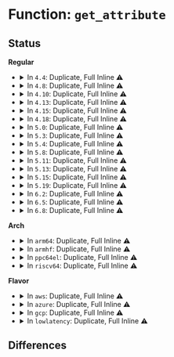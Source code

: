 # Function: <code>get_attribute</code>

## Status
<b>Regular</b>
<ul>
<li>
<details>
<summary>In <code>4.4</code>: Duplicate, Full Inline ⚠️</summary>

**Collision:** Static Duplication

**Inline:** Full

**Transformation:** False

**Instances:**

```
In drivers/video/console/bitblit.c (ffffffff814664c1)
Location: drivers/video/console/fbcon.h:236
Inline: True
Inline callers:
  - drivers/video/console/bitblit.c:bit_cursor
  - drivers/video/console/bitblit.c:bit_putcs
```
```
In drivers/video/console/fbcon_cw.c (ffffffff81468091)
Location: drivers/video/console/fbcon.h:236
Inline: True
Inline callers:
  - drivers/video/console/fbcon_cw.c:cw_cursor
  - drivers/video/console/fbcon_cw.c:cw_putcs
```
```
In drivers/video/console/fbcon_ud.c (ffffffff814691c2)
Location: drivers/video/console/fbcon.h:236
Inline: True
Inline callers:
  - drivers/video/console/fbcon_ud.c:ud_cursor
  - drivers/video/console/fbcon_ud.c:ud_putcs
```
```
In drivers/video/console/fbcon_ccw.c (ffffffff8146a3da)
Location: drivers/video/console/fbcon.h:236
Inline: True
Inline callers:
  - drivers/video/console/fbcon_ccw.c:ccw_cursor
  - drivers/video/console/fbcon_ccw.c:ccw_putcs
```
</details>
</li>
<li>
<details>
<summary>In <code>4.8</code>: Duplicate, Full Inline ⚠️</summary>

**Collision:** Static Duplication

**Inline:** Full

**Transformation:** False

**Instances:**

```
In drivers/video/console/bitblit.c (ffffffff814b47d0)
Location: drivers/video/console/fbcon.h:236
Inline: True
Inline callers:
  - drivers/video/console/bitblit.c:bit_cursor
  - drivers/video/console/bitblit.c:bit_putcs
```
```
In drivers/video/console/fbcon_cw.c (ffffffff814b6390)
Location: drivers/video/console/fbcon.h:236
Inline: True
Inline callers:
  - drivers/video/console/fbcon_cw.c:cw_cursor
  - drivers/video/console/fbcon_cw.c:cw_putcs
```
```
In drivers/video/console/fbcon_ud.c (ffffffff814b74f4)
Location: drivers/video/console/fbcon.h:236
Inline: True
Inline callers:
  - drivers/video/console/fbcon_ud.c:ud_cursor
  - drivers/video/console/fbcon_ud.c:ud_putcs
```
```
In drivers/video/console/fbcon_ccw.c (ffffffff814b8739)
Location: drivers/video/console/fbcon.h:236
Inline: True
Inline callers:
  - drivers/video/console/fbcon_ccw.c:ccw_cursor
  - drivers/video/console/fbcon_ccw.c:ccw_putcs
```
</details>
</li>
<li>
<details>
<summary>In <code>4.10</code>: Duplicate, Full Inline ⚠️</summary>

**Collision:** Static Duplication

**Inline:** Full

**Transformation:** False

**Instances:**

```
In drivers/video/console/bitblit.c (ffffffff814d6800)
Location: drivers/video/console/fbcon.h:236
Inline: True
Inline callers:
  - drivers/video/console/bitblit.c:bit_cursor
  - drivers/video/console/bitblit.c:bit_putcs
```
```
In drivers/video/console/fbcon_cw.c (ffffffff814d83c0)
Location: drivers/video/console/fbcon.h:236
Inline: True
Inline callers:
  - drivers/video/console/fbcon_cw.c:cw_cursor
  - drivers/video/console/fbcon_cw.c:cw_putcs
```
```
In drivers/video/console/fbcon_ud.c (ffffffff814d9514)
Location: drivers/video/console/fbcon.h:236
Inline: True
Inline callers:
  - drivers/video/console/fbcon_ud.c:ud_cursor
  - drivers/video/console/fbcon_ud.c:ud_putcs
```
```
In drivers/video/console/fbcon_ccw.c (ffffffff814da749)
Location: drivers/video/console/fbcon.h:236
Inline: True
Inline callers:
  - drivers/video/console/fbcon_ccw.c:ccw_cursor
  - drivers/video/console/fbcon_ccw.c:ccw_putcs
```
</details>
</li>
<li>
<details>
<summary>In <code>4.13</code>: Duplicate, Full Inline ⚠️</summary>

**Collision:** Static Duplication

**Inline:** Full

**Transformation:** False

**Instances:**

```
In drivers/video/console/bitblit.c (ffffffff814e24de)
Location: drivers/video/console/fbcon.h:236
Inline: True
Inline callers:
  - drivers/video/console/bitblit.c:bit_cursor
  - drivers/video/console/bitblit.c:bit_putcs
```
```
In drivers/video/console/fbcon_cw.c (ffffffff814e4059)
Location: drivers/video/console/fbcon.h:236
Inline: True
Inline callers:
  - drivers/video/console/fbcon_cw.c:cw_cursor
  - drivers/video/console/fbcon_cw.c:cw_putcs
```
```
In drivers/video/console/fbcon_ud.c (ffffffff814e5177)
Location: drivers/video/console/fbcon.h:236
Inline: True
Inline callers:
  - drivers/video/console/fbcon_ud.c:ud_cursor
  - drivers/video/console/fbcon_ud.c:ud_putcs
```
```
In drivers/video/console/fbcon_ccw.c (ffffffff814e638b)
Location: drivers/video/console/fbcon.h:236
Inline: True
Inline callers:
  - drivers/video/console/fbcon_ccw.c:ccw_cursor
  - drivers/video/console/fbcon_ccw.c:ccw_putcs
```
</details>
</li>
<li>
<details>
<summary>In <code>4.15</code>: Duplicate, Full Inline ⚠️</summary>

**Collision:** Static Duplication

**Inline:** Full

**Transformation:** False

**Instances:**

```
In drivers/video/fbdev/core/bitblit.c (ffffffff8152b5de)
Location: drivers/video/fbdev/core/fbcon.h:237
Inline: True
Inline callers:
  - drivers/video/fbdev/core/bitblit.c:bit_cursor
  - drivers/video/fbdev/core/bitblit.c:bit_putcs
```
```
In drivers/video/fbdev/core/fbcon_cw.c (ffffffff8152d1c9)
Location: drivers/video/fbdev/core/fbcon.h:237
Inline: True
Inline callers:
  - drivers/video/fbdev/core/fbcon_cw.c:cw_cursor
  - drivers/video/fbdev/core/fbcon_cw.c:cw_putcs
```
```
In drivers/video/fbdev/core/fbcon_ud.c (ffffffff8152e317)
Location: drivers/video/fbdev/core/fbcon.h:237
Inline: True
Inline callers:
  - drivers/video/fbdev/core/fbcon_ud.c:ud_cursor
  - drivers/video/fbdev/core/fbcon_ud.c:ud_putcs
```
```
In drivers/video/fbdev/core/fbcon_ccw.c (ffffffff8152f55b)
Location: drivers/video/fbdev/core/fbcon.h:237
Inline: True
Inline callers:
  - drivers/video/fbdev/core/fbcon_ccw.c:ccw_cursor
  - drivers/video/fbdev/core/fbcon_ccw.c:ccw_putcs
```
</details>
</li>
<li>
<details>
<summary>In <code>4.18</code>: Duplicate, Full Inline ⚠️</summary>

**Collision:** Static Duplication

**Inline:** Full

**Transformation:** False

**Instances:**

```
In drivers/video/fbdev/core/bitblit.c (ffffffff8156184c)
Location: drivers/video/fbdev/core/fbcon.h:237
Inline: True
Inline callers:
  - drivers/video/fbdev/core/bitblit.c:bit_cursor
  - drivers/video/fbdev/core/bitblit.c:bit_putcs
```
```
In drivers/video/fbdev/core/fbcon_cw.c (ffffffff815632f3)
Location: drivers/video/fbdev/core/fbcon.h:237
Inline: True
Inline callers:
  - drivers/video/fbdev/core/fbcon_cw.c:cw_cursor
  - drivers/video/fbdev/core/fbcon_cw.c:cw_putcs
```
```
In drivers/video/fbdev/core/fbcon_ud.c (ffffffff815645f2)
Location: drivers/video/fbdev/core/fbcon.h:237
Inline: True
Inline callers:
  - drivers/video/fbdev/core/fbcon_ud.c:ud_cursor
  - drivers/video/fbdev/core/fbcon_ud.c:ud_putcs
```
```
In drivers/video/fbdev/core/fbcon_ccw.c (ffffffff8156565c)
Location: drivers/video/fbdev/core/fbcon.h:237
Inline: True
Inline callers:
  - drivers/video/fbdev/core/fbcon_ccw.c:ccw_cursor
  - drivers/video/fbdev/core/fbcon_ccw.c:ccw_putcs
```
</details>
</li>
<li>
<details>
<summary>In <code>5.0</code>: Duplicate, Full Inline ⚠️</summary>

**Collision:** Static Duplication

**Inline:** Full

**Transformation:** False

**Instances:**

```
In drivers/video/fbdev/core/bitblit.c (ffffffff8157924c)
Location: drivers/video/fbdev/core/fbcon.h:237
Inline: True
Inline callers:
  - drivers/video/fbdev/core/bitblit.c:bit_cursor
  - drivers/video/fbdev/core/bitblit.c:bit_cursor
  - drivers/video/fbdev/core/bitblit.c:bit_putcs
  - drivers/video/fbdev/core/bitblit.c:bit_putcs
```
```
In drivers/video/fbdev/core/fbcon_cw.c (ffffffff8157ad22)
Location: drivers/video/fbdev/core/fbcon.h:237
Inline: True
Inline callers:
  - drivers/video/fbdev/core/fbcon_cw.c:cw_cursor
  - drivers/video/fbdev/core/fbcon_cw.c:cw_cursor
  - drivers/video/fbdev/core/fbcon_cw.c:cw_putcs
  - drivers/video/fbdev/core/fbcon_cw.c:cw_putcs
```
```
In drivers/video/fbdev/core/fbcon_ud.c (ffffffff8157c002)
Location: drivers/video/fbdev/core/fbcon.h:237
Inline: True
Inline callers:
  - drivers/video/fbdev/core/fbcon_ud.c:ud_cursor
  - drivers/video/fbdev/core/fbcon_ud.c:ud_cursor
  - drivers/video/fbdev/core/fbcon_ud.c:ud_putcs
  - drivers/video/fbdev/core/fbcon_ud.c:ud_putcs
```
```
In drivers/video/fbdev/core/fbcon_ccw.c (ffffffff8157d078)
Location: drivers/video/fbdev/core/fbcon.h:237
Inline: True
Inline callers:
  - drivers/video/fbdev/core/fbcon_ccw.c:ccw_cursor
  - drivers/video/fbdev/core/fbcon_ccw.c:ccw_cursor
  - drivers/video/fbdev/core/fbcon_ccw.c:ccw_putcs
  - drivers/video/fbdev/core/fbcon_ccw.c:ccw_putcs
```
</details>
</li>
<li>
<details>
<summary>In <code>5.3</code>: Duplicate, Full Inline ⚠️</summary>

**Collision:** Static Duplication

**Inline:** Full

**Transformation:** False

**Instances:**

```
In drivers/video/fbdev/core/bitblit.c (ffffffff815a979c)
Location: drivers/video/fbdev/core/fbcon.h:237
Inline: True
Inline callers:
  - drivers/video/fbdev/core/bitblit.c:bit_cursor
  - drivers/video/fbdev/core/bitblit.c:bit_cursor
  - drivers/video/fbdev/core/bitblit.c:bit_putcs
  - drivers/video/fbdev/core/bitblit.c:bit_putcs
```
```
In drivers/video/fbdev/core/fbcon_cw.c (ffffffff815ab2d2)
Location: drivers/video/fbdev/core/fbcon.h:237
Inline: True
Inline callers:
  - drivers/video/fbdev/core/fbcon_cw.c:cw_cursor
  - drivers/video/fbdev/core/fbcon_cw.c:cw_cursor
  - drivers/video/fbdev/core/fbcon_cw.c:cw_putcs
  - drivers/video/fbdev/core/fbcon_cw.c:cw_putcs
```
```
In drivers/video/fbdev/core/fbcon_ud.c (ffffffff815ac5c2)
Location: drivers/video/fbdev/core/fbcon.h:237
Inline: True
Inline callers:
  - drivers/video/fbdev/core/fbcon_ud.c:ud_cursor
  - drivers/video/fbdev/core/fbcon_ud.c:ud_cursor
  - drivers/video/fbdev/core/fbcon_ud.c:ud_putcs
  - drivers/video/fbdev/core/fbcon_ud.c:ud_putcs
```
```
In drivers/video/fbdev/core/fbcon_ccw.c (ffffffff815ad66b)
Location: drivers/video/fbdev/core/fbcon.h:237
Inline: True
Inline callers:
  - drivers/video/fbdev/core/fbcon_ccw.c:ccw_cursor
  - drivers/video/fbdev/core/fbcon_ccw.c:ccw_cursor
  - drivers/video/fbdev/core/fbcon_ccw.c:ccw_putcs
  - drivers/video/fbdev/core/fbcon_ccw.c:ccw_putcs
```
</details>
</li>
<li>
<details>
<summary>In <code>5.4</code>: Duplicate, Full Inline ⚠️</summary>

**Collision:** Static Duplication

**Inline:** Full

**Transformation:** False

**Instances:**

```
In drivers/video/fbdev/core/bitblit.c (ffffffff815ca71c)
Location: drivers/video/fbdev/core/fbcon.h:237
Inline: True
Inline callers:
  - drivers/video/fbdev/core/bitblit.c:bit_cursor
  - drivers/video/fbdev/core/bitblit.c:bit_cursor
  - drivers/video/fbdev/core/bitblit.c:bit_putcs
  - drivers/video/fbdev/core/bitblit.c:bit_putcs
```
```
In drivers/video/fbdev/core/fbcon_cw.c (ffffffff815cc252)
Location: drivers/video/fbdev/core/fbcon.h:237
Inline: True
Inline callers:
  - drivers/video/fbdev/core/fbcon_cw.c:cw_cursor
  - drivers/video/fbdev/core/fbcon_cw.c:cw_cursor
  - drivers/video/fbdev/core/fbcon_cw.c:cw_putcs
  - drivers/video/fbdev/core/fbcon_cw.c:cw_putcs
```
```
In drivers/video/fbdev/core/fbcon_ud.c (ffffffff815cd542)
Location: drivers/video/fbdev/core/fbcon.h:237
Inline: True
Inline callers:
  - drivers/video/fbdev/core/fbcon_ud.c:ud_cursor
  - drivers/video/fbdev/core/fbcon_ud.c:ud_cursor
  - drivers/video/fbdev/core/fbcon_ud.c:ud_putcs
  - drivers/video/fbdev/core/fbcon_ud.c:ud_putcs
```
```
In drivers/video/fbdev/core/fbcon_ccw.c (ffffffff815ce5eb)
Location: drivers/video/fbdev/core/fbcon.h:237
Inline: True
Inline callers:
  - drivers/video/fbdev/core/fbcon_ccw.c:ccw_cursor
  - drivers/video/fbdev/core/fbcon_ccw.c:ccw_cursor
  - drivers/video/fbdev/core/fbcon_ccw.c:ccw_putcs
  - drivers/video/fbdev/core/fbcon_ccw.c:ccw_putcs
```
</details>
</li>
<li>
<details>
<summary>In <code>5.8</code>: Duplicate, Full Inline ⚠️</summary>

**Collision:** Static Duplication

**Inline:** Full

**Transformation:** False

**Instances:**

```
In drivers/video/fbdev/core/bitblit.c (ffffffff8167401e)
Location: drivers/video/fbdev/core/fbcon.h:237
Inline: True
Inline callers:
  - drivers/video/fbdev/core/bitblit.c:bit_cursor
  - drivers/video/fbdev/core/bitblit.c:bit_cursor
  - drivers/video/fbdev/core/bitblit.c:bit_putcs
  - drivers/video/fbdev/core/bitblit.c:bit_putcs
```
```
In drivers/video/fbdev/core/fbcon_cw.c (ffffffff81675bd9)
Location: drivers/video/fbdev/core/fbcon.h:237
Inline: True
Inline callers:
  - drivers/video/fbdev/core/fbcon_cw.c:cw_cursor
  - drivers/video/fbdev/core/fbcon_cw.c:cw_cursor
  - drivers/video/fbdev/core/fbcon_cw.c:cw_putcs
  - drivers/video/fbdev/core/fbcon_cw.c:cw_putcs
```
```
In drivers/video/fbdev/core/fbcon_ud.c (ffffffff81676f19)
Location: drivers/video/fbdev/core/fbcon.h:237
Inline: True
Inline callers:
  - drivers/video/fbdev/core/fbcon_ud.c:ud_cursor
  - drivers/video/fbdev/core/fbcon_ud.c:ud_cursor
  - drivers/video/fbdev/core/fbcon_ud.c:ud_putcs
  - drivers/video/fbdev/core/fbcon_ud.c:ud_putcs
```
```
In drivers/video/fbdev/core/fbcon_ccw.c (ffffffff81677fcf)
Location: drivers/video/fbdev/core/fbcon.h:237
Inline: True
Inline callers:
  - drivers/video/fbdev/core/fbcon_ccw.c:ccw_cursor
  - drivers/video/fbdev/core/fbcon_ccw.c:ccw_cursor
  - drivers/video/fbdev/core/fbcon_ccw.c:ccw_putcs
  - drivers/video/fbdev/core/fbcon_ccw.c:ccw_putcs
```
</details>
</li>
<li>
<details>
<summary>In <code>5.11</code>: Duplicate, Full Inline ⚠️</summary>

**Collision:** Static Duplication

**Inline:** Full

**Transformation:** False

**Instances:**

```
In drivers/video/fbdev/core/bitblit.c (ffffffff8169413e)
Location: drivers/video/fbdev/core/fbcon.h:230
Inline: True
Inline callers:
  - drivers/video/fbdev/core/bitblit.c:bit_cursor
  - drivers/video/fbdev/core/bitblit.c:bit_cursor
  - drivers/video/fbdev/core/bitblit.c:bit_putcs
  - drivers/video/fbdev/core/bitblit.c:bit_putcs
```
```
In drivers/video/fbdev/core/fbcon_cw.c (ffffffff81695ca9)
Location: drivers/video/fbdev/core/fbcon.h:230
Inline: True
Inline callers:
  - drivers/video/fbdev/core/fbcon_cw.c:cw_cursor
  - drivers/video/fbdev/core/fbcon_cw.c:cw_cursor
  - drivers/video/fbdev/core/fbcon_cw.c:cw_putcs
  - drivers/video/fbdev/core/fbcon_cw.c:cw_putcs
```
```
In drivers/video/fbdev/core/fbcon_ud.c (ffffffff81696fc9)
Location: drivers/video/fbdev/core/fbcon.h:230
Inline: True
Inline callers:
  - drivers/video/fbdev/core/fbcon_ud.c:ud_cursor
  - drivers/video/fbdev/core/fbcon_ud.c:ud_cursor
  - drivers/video/fbdev/core/fbcon_ud.c:ud_putcs
  - drivers/video/fbdev/core/fbcon_ud.c:ud_putcs
```
```
In drivers/video/fbdev/core/fbcon_ccw.c (ffffffff8169805f)
Location: drivers/video/fbdev/core/fbcon.h:230
Inline: True
Inline callers:
  - drivers/video/fbdev/core/fbcon_ccw.c:ccw_cursor
  - drivers/video/fbdev/core/fbcon_ccw.c:ccw_cursor
  - drivers/video/fbdev/core/fbcon_ccw.c:ccw_putcs
  - drivers/video/fbdev/core/fbcon_ccw.c:ccw_putcs
```
</details>
</li>
<li>
<details>
<summary>In <code>5.13</code>: Duplicate, Full Inline ⚠️</summary>

**Collision:** Static Duplication

**Inline:** Full

**Transformation:** False

**Instances:**

```
In drivers/video/fbdev/core/bitblit.c (ffffffff81676f1e)
Location: drivers/video/fbdev/core/fbcon.h:230
Inline: True
Inline callers:
  - drivers/video/fbdev/core/bitblit.c:bit_cursor
  - drivers/video/fbdev/core/bitblit.c:bit_cursor
  - drivers/video/fbdev/core/bitblit.c:bit_putcs
  - drivers/video/fbdev/core/bitblit.c:bit_putcs
```
```
In drivers/video/fbdev/core/fbcon_cw.c (ffffffff81678a40)
Location: drivers/video/fbdev/core/fbcon.h:230
Inline: True
Inline callers:
  - drivers/video/fbdev/core/fbcon_cw.c:cw_cursor
  - drivers/video/fbdev/core/fbcon_cw.c:cw_cursor
  - drivers/video/fbdev/core/fbcon_cw.c:cw_putcs
  - drivers/video/fbdev/core/fbcon_cw.c:cw_putcs
```
```
In drivers/video/fbdev/core/fbcon_ud.c (ffffffff81679da8)
Location: drivers/video/fbdev/core/fbcon.h:230
Inline: True
Inline callers:
  - drivers/video/fbdev/core/fbcon_ud.c:ud_cursor
  - drivers/video/fbdev/core/fbcon_ud.c:ud_cursor
  - drivers/video/fbdev/core/fbcon_ud.c:ud_putcs
  - drivers/video/fbdev/core/fbcon_ud.c:ud_putcs
```
```
In drivers/video/fbdev/core/fbcon_ccw.c (ffffffff8167ae41)
Location: drivers/video/fbdev/core/fbcon.h:230
Inline: True
Inline callers:
  - drivers/video/fbdev/core/fbcon_ccw.c:ccw_cursor
  - drivers/video/fbdev/core/fbcon_ccw.c:ccw_cursor
  - drivers/video/fbdev/core/fbcon_ccw.c:ccw_putcs
  - drivers/video/fbdev/core/fbcon_ccw.c:ccw_putcs
```
</details>
</li>
<li>
<details>
<summary>In <code>5.15</code>: Duplicate, Full Inline ⚠️</summary>

**Collision:** Static Duplication

**Inline:** Full

**Transformation:** False

**Instances:**

```
In drivers/video/fbdev/core/bitblit.c (ffffffff816ebd9e)
Location: drivers/video/fbdev/core/fbcon.h:243
Inline: True
Inline callers:
  - drivers/video/fbdev/core/bitblit.c:bit_cursor
  - drivers/video/fbdev/core/bitblit.c:bit_cursor
  - drivers/video/fbdev/core/bitblit.c:bit_putcs
  - drivers/video/fbdev/core/bitblit.c:bit_putcs
```
```
In drivers/video/fbdev/core/fbcon_cw.c (ffffffff816ed85b)
Location: drivers/video/fbdev/core/fbcon.h:243
Inline: True
Inline callers:
  - drivers/video/fbdev/core/fbcon_cw.c:cw_cursor
  - drivers/video/fbdev/core/fbcon_cw.c:cw_cursor
  - drivers/video/fbdev/core/fbcon_cw.c:cw_putcs
  - drivers/video/fbdev/core/fbcon_cw.c:cw_putcs
```
```
In drivers/video/fbdev/core/fbcon_ud.c (ffffffff816eea75)
Location: drivers/video/fbdev/core/fbcon.h:243
Inline: True
Inline callers:
  - drivers/video/fbdev/core/fbcon_ud.c:ud_cursor
  - drivers/video/fbdev/core/fbcon_ud.c:ud_cursor
  - drivers/video/fbdev/core/fbcon_ud.c:ud_putcs
  - drivers/video/fbdev/core/fbcon_ud.c:ud_putcs
```
```
In drivers/video/fbdev/core/fbcon_ccw.c (ffffffff816efa2b)
Location: drivers/video/fbdev/core/fbcon.h:243
Inline: True
Inline callers:
  - drivers/video/fbdev/core/fbcon_ccw.c:ccw_cursor
  - drivers/video/fbdev/core/fbcon_ccw.c:ccw_cursor
  - drivers/video/fbdev/core/fbcon_ccw.c:ccw_putcs
  - drivers/video/fbdev/core/fbcon_ccw.c:ccw_putcs
```
</details>
</li>
<li>
<details>
<summary>In <code>5.19</code>: Duplicate, Full Inline ⚠️</summary>

**Collision:** Static Duplication

**Inline:** Full

**Transformation:** False

**Instances:**

```
In drivers/video/fbdev/core/bitblit.c (ffffffff8181728d)
Location: drivers/video/fbdev/core/fbcon.h:241
Inline: True
Inline callers:
  - drivers/video/fbdev/core/bitblit.c:bit_cursor
  - drivers/video/fbdev/core/bitblit.c:bit_cursor
  - drivers/video/fbdev/core/bitblit.c:bit_putcs
  - drivers/video/fbdev/core/bitblit.c:bit_putcs
```
```
In drivers/video/fbdev/core/fbcon_cw.c (ffffffff81818f31)
Location: drivers/video/fbdev/core/fbcon.h:241
Inline: True
Inline callers:
  - drivers/video/fbdev/core/fbcon_cw.c:cw_cursor
  - drivers/video/fbdev/core/fbcon_cw.c:cw_cursor
  - drivers/video/fbdev/core/fbcon_cw.c:cw_putcs
  - drivers/video/fbdev/core/fbcon_cw.c:cw_putcs
```
```
In drivers/video/fbdev/core/fbcon_ud.c (ffffffff8181a1f5)
Location: drivers/video/fbdev/core/fbcon.h:241
Inline: True
Inline callers:
  - drivers/video/fbdev/core/fbcon_ud.c:ud_cursor
  - drivers/video/fbdev/core/fbcon_ud.c:ud_cursor
  - drivers/video/fbdev/core/fbcon_ud.c:ud_putcs
  - drivers/video/fbdev/core/fbcon_ud.c:ud_putcs
```
```
In drivers/video/fbdev/core/fbcon_ccw.c (ffffffff8181b281)
Location: drivers/video/fbdev/core/fbcon.h:241
Inline: True
Inline callers:
  - drivers/video/fbdev/core/fbcon_ccw.c:ccw_cursor
  - drivers/video/fbdev/core/fbcon_ccw.c:ccw_cursor
  - drivers/video/fbdev/core/fbcon_ccw.c:ccw_putcs
  - drivers/video/fbdev/core/fbcon_ccw.c:ccw_putcs
```
</details>
</li>
<li>
<details>
<summary>In <code>6.2</code>: Duplicate, Full Inline ⚠️</summary>

**Collision:** Static Duplication

**Inline:** Full

**Transformation:** False

**Instances:**

```
In drivers/video/fbdev/core/bitblit.c (ffffffff819465ad)
Location: drivers/video/fbdev/core/fbcon.h:241
Inline: True
Inline callers:
  - drivers/video/fbdev/core/bitblit.c:bit_cursor
  - drivers/video/fbdev/core/bitblit.c:bit_cursor
  - drivers/video/fbdev/core/bitblit.c:bit_putcs
  - drivers/video/fbdev/core/bitblit.c:bit_putcs
```
```
In drivers/video/fbdev/core/fbcon_cw.c (ffffffff81948371)
Location: drivers/video/fbdev/core/fbcon.h:241
Inline: True
Inline callers:
  - drivers/video/fbdev/core/fbcon_cw.c:cw_cursor
  - drivers/video/fbdev/core/fbcon_cw.c:cw_cursor
  - drivers/video/fbdev/core/fbcon_cw.c:cw_putcs
  - drivers/video/fbdev/core/fbcon_cw.c:cw_putcs
```
```
In drivers/video/fbdev/core/fbcon_ud.c (ffffffff819496c5)
Location: drivers/video/fbdev/core/fbcon.h:241
Inline: True
Inline callers:
  - drivers/video/fbdev/core/fbcon_ud.c:ud_cursor
  - drivers/video/fbdev/core/fbcon_ud.c:ud_cursor
  - drivers/video/fbdev/core/fbcon_ud.c:ud_putcs
  - drivers/video/fbdev/core/fbcon_ud.c:ud_putcs
```
```
In drivers/video/fbdev/core/fbcon_ccw.c (ffffffff8194a7d1)
Location: drivers/video/fbdev/core/fbcon.h:241
Inline: True
Inline callers:
  - drivers/video/fbdev/core/fbcon_ccw.c:ccw_cursor
  - drivers/video/fbdev/core/fbcon_ccw.c:ccw_cursor
  - drivers/video/fbdev/core/fbcon_ccw.c:ccw_putcs
  - drivers/video/fbdev/core/fbcon_ccw.c:ccw_putcs
```
</details>
</li>
<li>
<details>
<summary>In <code>6.5</code>: Duplicate, Full Inline ⚠️</summary>

**Collision:** Static Duplication

**Inline:** Full

**Transformation:** False

**Instances:**

```
In drivers/video/fbdev/core/bitblit.c (ffffffff8198abef)
Location: drivers/video/fbdev/core/fbcon.h:241
Inline: True
Inline callers:
  - drivers/video/fbdev/core/bitblit.c:bit_cursor
  - drivers/video/fbdev/core/bitblit.c:bit_cursor
  - drivers/video/fbdev/core/bitblit.c:bit_putcs
  - drivers/video/fbdev/core/bitblit.c:bit_putcs
```
```
In drivers/video/fbdev/core/fbcon_cw.c (ffffffff8198c9d1)
Location: drivers/video/fbdev/core/fbcon.h:241
Inline: True
Inline callers:
  - drivers/video/fbdev/core/fbcon_cw.c:cw_cursor
  - drivers/video/fbdev/core/fbcon_cw.c:cw_cursor
  - drivers/video/fbdev/core/fbcon_cw.c:cw_putcs
  - drivers/video/fbdev/core/fbcon_cw.c:cw_putcs
```
```
In drivers/video/fbdev/core/fbcon_ud.c (ffffffff8198dd15)
Location: drivers/video/fbdev/core/fbcon.h:241
Inline: True
Inline callers:
  - drivers/video/fbdev/core/fbcon_ud.c:ud_cursor
  - drivers/video/fbdev/core/fbcon_ud.c:ud_cursor
  - drivers/video/fbdev/core/fbcon_ud.c:ud_putcs
  - drivers/video/fbdev/core/fbcon_ud.c:ud_putcs
```
```
In drivers/video/fbdev/core/fbcon_ccw.c (ffffffff8198edd1)
Location: drivers/video/fbdev/core/fbcon.h:241
Inline: True
Inline callers:
  - drivers/video/fbdev/core/fbcon_ccw.c:ccw_cursor
  - drivers/video/fbdev/core/fbcon_ccw.c:ccw_cursor
  - drivers/video/fbdev/core/fbcon_ccw.c:ccw_putcs
  - drivers/video/fbdev/core/fbcon_ccw.c:ccw_putcs
```
</details>
</li>
<li>
<details>
<summary>In <code>6.8</code>: Duplicate, Full Inline ⚠️</summary>

**Collision:** Static Duplication

**Inline:** Full

**Transformation:** False

**Instances:**

```
In drivers/video/fbdev/core/bitblit.c (ffffffff819d4b0f)
Location: drivers/video/fbdev/core/fbcon.h:241
Inline: True
Inline callers:
  - drivers/video/fbdev/core/bitblit.c:bit_cursor
  - drivers/video/fbdev/core/bitblit.c:bit_cursor
  - drivers/video/fbdev/core/bitblit.c:bit_putcs
  - drivers/video/fbdev/core/bitblit.c:bit_putcs
```
```
In drivers/video/fbdev/core/fbcon_cw.c (ffffffff819d68f1)
Location: drivers/video/fbdev/core/fbcon.h:241
Inline: True
Inline callers:
  - drivers/video/fbdev/core/fbcon_cw.c:cw_cursor
  - drivers/video/fbdev/core/fbcon_cw.c:cw_cursor
  - drivers/video/fbdev/core/fbcon_cw.c:cw_putcs
  - drivers/video/fbdev/core/fbcon_cw.c:cw_putcs
```
```
In drivers/video/fbdev/core/fbcon_ud.c (ffffffff819d7c35)
Location: drivers/video/fbdev/core/fbcon.h:241
Inline: True
Inline callers:
  - drivers/video/fbdev/core/fbcon_ud.c:ud_cursor
  - drivers/video/fbdev/core/fbcon_ud.c:ud_cursor
  - drivers/video/fbdev/core/fbcon_ud.c:ud_putcs
  - drivers/video/fbdev/core/fbcon_ud.c:ud_putcs
```
```
In drivers/video/fbdev/core/fbcon_ccw.c (ffffffff819d8cf1)
Location: drivers/video/fbdev/core/fbcon.h:241
Inline: True
Inline callers:
  - drivers/video/fbdev/core/fbcon_ccw.c:ccw_cursor
  - drivers/video/fbdev/core/fbcon_ccw.c:ccw_cursor
  - drivers/video/fbdev/core/fbcon_ccw.c:ccw_putcs
  - drivers/video/fbdev/core/fbcon_ccw.c:ccw_putcs
```
</details>
</li>
</ul>
<b>Arch</b>
<ul>
<li>
<details>
<summary>In <code>arm64</code>: Duplicate, Full Inline ⚠️</summary>

**Collision:** Static Duplication

**Inline:** Full

**Transformation:** False

**Instances:**

```
In drivers/video/fbdev/core/bitblit.c (ffff800010753c20)
Location: drivers/video/fbdev/core/fbcon.h:237
Inline: True
Inline callers:
  - drivers/video/fbdev/core/bitblit.c:bit_cursor
  - drivers/video/fbdev/core/bitblit.c:bit_cursor
  - drivers/video/fbdev/core/bitblit.c:bit_putcs
  - drivers/video/fbdev/core/bitblit.c:bit_putcs
```
```
In drivers/video/fbdev/core/fbcon_cw.c (ffff800010755670)
Location: drivers/video/fbdev/core/fbcon.h:237
Inline: True
Inline callers:
  - drivers/video/fbdev/core/fbcon_cw.c:cw_cursor
  - drivers/video/fbdev/core/fbcon_cw.c:cw_cursor
  - drivers/video/fbdev/core/fbcon_cw.c:cw_putcs
  - drivers/video/fbdev/core/fbcon_cw.c:cw_putcs
```
```
In drivers/video/fbdev/core/fbcon_ud.c (ffff8000107566d0)
Location: drivers/video/fbdev/core/fbcon.h:237
Inline: True
Inline callers:
  - drivers/video/fbdev/core/fbcon_ud.c:ud_cursor
  - drivers/video/fbdev/core/fbcon_ud.c:ud_cursor
  - drivers/video/fbdev/core/fbcon_ud.c:ud_putcs
  - drivers/video/fbdev/core/fbcon_ud.c:ud_putcs
```
```
In drivers/video/fbdev/core/fbcon_ccw.c (ffff800010757538)
Location: drivers/video/fbdev/core/fbcon.h:237
Inline: True
Inline callers:
  - drivers/video/fbdev/core/fbcon_ccw.c:ccw_cursor
  - drivers/video/fbdev/core/fbcon_ccw.c:ccw_cursor
  - drivers/video/fbdev/core/fbcon_ccw.c:ccw_putcs
  - drivers/video/fbdev/core/fbcon_ccw.c:ccw_putcs
```
</details>
</li>
<li>
<details>
<summary>In <code>armhf</code>: Duplicate, Full Inline ⚠️</summary>

**Collision:** Static Duplication

**Inline:** Full

**Transformation:** False

**Instances:**

```
In drivers/video/fbdev/core/bitblit.c (c08d6388)
Location: drivers/video/fbdev/core/fbcon.h:237
Inline: True
Inline callers:
  - drivers/video/fbdev/core/bitblit.c:bit_cursor
  - drivers/video/fbdev/core/bitblit.c:bit_cursor
  - drivers/video/fbdev/core/bitblit.c:bit_putcs
  - drivers/video/fbdev/core/bitblit.c:bit_putcs
```
```
In drivers/video/fbdev/core/fbcon_cw.c (c08d7ce8)
Location: drivers/video/fbdev/core/fbcon.h:237
Inline: True
Inline callers:
  - drivers/video/fbdev/core/fbcon_cw.c:cw_cursor
  - drivers/video/fbdev/core/fbcon_cw.c:cw_cursor
  - drivers/video/fbdev/core/fbcon_cw.c:cw_putcs
  - drivers/video/fbdev/core/fbcon_cw.c:cw_putcs
```
```
In drivers/video/fbdev/core/fbcon_ud.c (c08d8d68)
Location: drivers/video/fbdev/core/fbcon.h:237
Inline: True
Inline callers:
  - drivers/video/fbdev/core/fbcon_ud.c:ud_cursor
  - drivers/video/fbdev/core/fbcon_ud.c:ud_cursor
  - drivers/video/fbdev/core/fbcon_ud.c:ud_putcs
  - drivers/video/fbdev/core/fbcon_ud.c:ud_putcs
```
```
In drivers/video/fbdev/core/fbcon_ccw.c (c08d9bbc)
Location: drivers/video/fbdev/core/fbcon.h:237
Inline: True
Inline callers:
  - drivers/video/fbdev/core/fbcon_ccw.c:ccw_cursor
  - drivers/video/fbdev/core/fbcon_ccw.c:ccw_cursor
  - drivers/video/fbdev/core/fbcon_ccw.c:ccw_putcs
  - drivers/video/fbdev/core/fbcon_ccw.c:ccw_putcs
```
</details>
</li>
<li>
<details>
<summary>In <code>ppc64el</code>: Duplicate, Full Inline ⚠️</summary>

**Collision:** Static Duplication

**Inline:** Full

**Transformation:** False

**Instances:**

```
In drivers/video/fbdev/core/bitblit.c (c0000000008b7ef0)
Location: drivers/video/fbdev/core/fbcon.h:237
Inline: True
Inline callers:
  - drivers/video/fbdev/core/bitblit.c:bit_cursor
  - drivers/video/fbdev/core/bitblit.c:bit_cursor
  - drivers/video/fbdev/core/bitblit.c:bit_putcs
  - drivers/video/fbdev/core/bitblit.c:bit_putcs
```
```
In drivers/video/fbdev/core/fbcon_cw.c (c0000000008ba0c8)
Location: drivers/video/fbdev/core/fbcon.h:237
Inline: True
Inline callers:
  - drivers/video/fbdev/core/fbcon_cw.c:cw_cursor
  - drivers/video/fbdev/core/fbcon_cw.c:cw_cursor
  - drivers/video/fbdev/core/fbcon_cw.c:cw_putcs
  - drivers/video/fbdev/core/fbcon_cw.c:cw_putcs
```
```
In drivers/video/fbdev/core/fbcon_ud.c (c0000000008bb5cc)
Location: drivers/video/fbdev/core/fbcon.h:237
Inline: True
Inline callers:
  - drivers/video/fbdev/core/fbcon_ud.c:ud_cursor
  - drivers/video/fbdev/core/fbcon_ud.c:ud_cursor
  - drivers/video/fbdev/core/fbcon_ud.c:ud_putcs
  - drivers/video/fbdev/core/fbcon_ud.c:ud_putcs
```
```
In drivers/video/fbdev/core/fbcon_ccw.c (c0000000008bc838)
Location: drivers/video/fbdev/core/fbcon.h:237
Inline: True
Inline callers:
  - drivers/video/fbdev/core/fbcon_ccw.c:ccw_cursor
  - drivers/video/fbdev/core/fbcon_ccw.c:ccw_cursor
  - drivers/video/fbdev/core/fbcon_ccw.c:ccw_putcs
  - drivers/video/fbdev/core/fbcon_ccw.c:ccw_putcs
```
</details>
</li>
<li>
<details>
<summary>In <code>riscv64</code>: Duplicate, Full Inline ⚠️</summary>

**Collision:** Static Duplication

**Inline:** Full

**Transformation:** False

**Instances:**

```
In drivers/video/fbdev/core/bitblit.c (ffffffe0005008f4)
Location: drivers/video/fbdev/core/fbcon.h:237
Inline: True
Inline callers:
  - drivers/video/fbdev/core/bitblit.c:bit_cursor
  - drivers/video/fbdev/core/bitblit.c:bit_cursor
  - drivers/video/fbdev/core/bitblit.c:bit_putcs
  - drivers/video/fbdev/core/bitblit.c:bit_putcs
```
```
In drivers/video/fbdev/core/fbcon_cw.c (ffffffe000501fce)
Location: drivers/video/fbdev/core/fbcon.h:237
Inline: True
Inline callers:
  - drivers/video/fbdev/core/fbcon_cw.c:cw_cursor
  - drivers/video/fbdev/core/fbcon_cw.c:cw_cursor
  - drivers/video/fbdev/core/fbcon_cw.c:cw_putcs
  - drivers/video/fbdev/core/fbcon_cw.c:cw_putcs
```
```
In drivers/video/fbdev/core/fbcon_ud.c (ffffffe000502e94)
Location: drivers/video/fbdev/core/fbcon.h:237
Inline: True
Inline callers:
  - drivers/video/fbdev/core/fbcon_ud.c:ud_cursor
  - drivers/video/fbdev/core/fbcon_ud.c:ud_cursor
  - drivers/video/fbdev/core/fbcon_ud.c:ud_putcs
  - drivers/video/fbdev/core/fbcon_ud.c:ud_putcs
```
```
In drivers/video/fbdev/core/fbcon_ccw.c (ffffffe000503b62)
Location: drivers/video/fbdev/core/fbcon.h:237
Inline: True
Inline callers:
  - drivers/video/fbdev/core/fbcon_ccw.c:ccw_cursor
  - drivers/video/fbdev/core/fbcon_ccw.c:ccw_cursor
  - drivers/video/fbdev/core/fbcon_ccw.c:ccw_putcs
  - drivers/video/fbdev/core/fbcon_ccw.c:ccw_putcs
```
</details>
</li>
</ul>
<b>Flavor</b>
<ul>
<li>
<details>
<summary>In <code>aws</code>: Duplicate, Full Inline ⚠️</summary>

**Collision:** Static Duplication

**Inline:** Full

**Transformation:** False

**Instances:**

```
In drivers/video/fbdev/core/bitblit.c (ffffffff815be72c)
Location: drivers/video/fbdev/core/fbcon.h:237
Inline: True
Inline callers:
  - drivers/video/fbdev/core/bitblit.c:bit_cursor
  - drivers/video/fbdev/core/bitblit.c:bit_cursor
  - drivers/video/fbdev/core/bitblit.c:bit_putcs
  - drivers/video/fbdev/core/bitblit.c:bit_putcs
```
```
In drivers/video/fbdev/core/fbcon_cw.c (ffffffff815c0262)
Location: drivers/video/fbdev/core/fbcon.h:237
Inline: True
Inline callers:
  - drivers/video/fbdev/core/fbcon_cw.c:cw_cursor
  - drivers/video/fbdev/core/fbcon_cw.c:cw_cursor
  - drivers/video/fbdev/core/fbcon_cw.c:cw_putcs
  - drivers/video/fbdev/core/fbcon_cw.c:cw_putcs
```
```
In drivers/video/fbdev/core/fbcon_ud.c (ffffffff815c1552)
Location: drivers/video/fbdev/core/fbcon.h:237
Inline: True
Inline callers:
  - drivers/video/fbdev/core/fbcon_ud.c:ud_cursor
  - drivers/video/fbdev/core/fbcon_ud.c:ud_cursor
  - drivers/video/fbdev/core/fbcon_ud.c:ud_putcs
  - drivers/video/fbdev/core/fbcon_ud.c:ud_putcs
```
```
In drivers/video/fbdev/core/fbcon_ccw.c (ffffffff815c25fb)
Location: drivers/video/fbdev/core/fbcon.h:237
Inline: True
Inline callers:
  - drivers/video/fbdev/core/fbcon_ccw.c:ccw_cursor
  - drivers/video/fbdev/core/fbcon_ccw.c:ccw_cursor
  - drivers/video/fbdev/core/fbcon_ccw.c:ccw_putcs
  - drivers/video/fbdev/core/fbcon_ccw.c:ccw_putcs
```
</details>
</li>
<li>
<details>
<summary>In <code>azure</code>: Duplicate, Full Inline ⚠️</summary>

**Collision:** Static Duplication

**Inline:** Full

**Transformation:** False

**Instances:**

```
In drivers/video/fbdev/core/bitblit.c (ffffffff815ad50c)
Location: drivers/video/fbdev/core/fbcon.h:237
Inline: True
Inline callers:
  - drivers/video/fbdev/core/bitblit.c:bit_cursor
  - drivers/video/fbdev/core/bitblit.c:bit_cursor
  - drivers/video/fbdev/core/bitblit.c:bit_putcs
  - drivers/video/fbdev/core/bitblit.c:bit_putcs
```
```
In drivers/video/fbdev/core/fbcon_cw.c (ffffffff815af042)
Location: drivers/video/fbdev/core/fbcon.h:237
Inline: True
Inline callers:
  - drivers/video/fbdev/core/fbcon_cw.c:cw_cursor
  - drivers/video/fbdev/core/fbcon_cw.c:cw_cursor
  - drivers/video/fbdev/core/fbcon_cw.c:cw_putcs
  - drivers/video/fbdev/core/fbcon_cw.c:cw_putcs
```
```
In drivers/video/fbdev/core/fbcon_ud.c (ffffffff815b0332)
Location: drivers/video/fbdev/core/fbcon.h:237
Inline: True
Inline callers:
  - drivers/video/fbdev/core/fbcon_ud.c:ud_cursor
  - drivers/video/fbdev/core/fbcon_ud.c:ud_cursor
  - drivers/video/fbdev/core/fbcon_ud.c:ud_putcs
  - drivers/video/fbdev/core/fbcon_ud.c:ud_putcs
```
```
In drivers/video/fbdev/core/fbcon_ccw.c (ffffffff815b13db)
Location: drivers/video/fbdev/core/fbcon.h:237
Inline: True
Inline callers:
  - drivers/video/fbdev/core/fbcon_ccw.c:ccw_cursor
  - drivers/video/fbdev/core/fbcon_ccw.c:ccw_cursor
  - drivers/video/fbdev/core/fbcon_ccw.c:ccw_putcs
  - drivers/video/fbdev/core/fbcon_ccw.c:ccw_putcs
```
</details>
</li>
<li>
<details>
<summary>In <code>gcp</code>: Duplicate, Full Inline ⚠️</summary>

**Collision:** Static Duplication

**Inline:** Full

**Transformation:** False

**Instances:**

```
In drivers/video/fbdev/core/bitblit.c (ffffffff815becbc)
Location: drivers/video/fbdev/core/fbcon.h:237
Inline: True
Inline callers:
  - drivers/video/fbdev/core/bitblit.c:bit_cursor
  - drivers/video/fbdev/core/bitblit.c:bit_cursor
  - drivers/video/fbdev/core/bitblit.c:bit_putcs
  - drivers/video/fbdev/core/bitblit.c:bit_putcs
```
```
In drivers/video/fbdev/core/fbcon_cw.c (ffffffff815c07f2)
Location: drivers/video/fbdev/core/fbcon.h:237
Inline: True
Inline callers:
  - drivers/video/fbdev/core/fbcon_cw.c:cw_cursor
  - drivers/video/fbdev/core/fbcon_cw.c:cw_cursor
  - drivers/video/fbdev/core/fbcon_cw.c:cw_putcs
  - drivers/video/fbdev/core/fbcon_cw.c:cw_putcs
```
```
In drivers/video/fbdev/core/fbcon_ud.c (ffffffff815c1ae2)
Location: drivers/video/fbdev/core/fbcon.h:237
Inline: True
Inline callers:
  - drivers/video/fbdev/core/fbcon_ud.c:ud_cursor
  - drivers/video/fbdev/core/fbcon_ud.c:ud_cursor
  - drivers/video/fbdev/core/fbcon_ud.c:ud_putcs
  - drivers/video/fbdev/core/fbcon_ud.c:ud_putcs
```
```
In drivers/video/fbdev/core/fbcon_ccw.c (ffffffff815c2b8b)
Location: drivers/video/fbdev/core/fbcon.h:237
Inline: True
Inline callers:
  - drivers/video/fbdev/core/fbcon_ccw.c:ccw_cursor
  - drivers/video/fbdev/core/fbcon_ccw.c:ccw_cursor
  - drivers/video/fbdev/core/fbcon_ccw.c:ccw_putcs
  - drivers/video/fbdev/core/fbcon_ccw.c:ccw_putcs
```
</details>
</li>
<li>
<details>
<summary>In <code>lowlatency</code>: Duplicate, Full Inline ⚠️</summary>

**Collision:** Static Duplication

**Inline:** Full

**Transformation:** False

**Instances:**

```
In drivers/video/fbdev/core/bitblit.c (ffffffff815d885c)
Location: drivers/video/fbdev/core/fbcon.h:237
Inline: True
Inline callers:
  - drivers/video/fbdev/core/bitblit.c:bit_cursor
  - drivers/video/fbdev/core/bitblit.c:bit_cursor
  - drivers/video/fbdev/core/bitblit.c:bit_putcs
  - drivers/video/fbdev/core/bitblit.c:bit_putcs
```
```
In drivers/video/fbdev/core/fbcon_cw.c (ffffffff815da392)
Location: drivers/video/fbdev/core/fbcon.h:237
Inline: True
Inline callers:
  - drivers/video/fbdev/core/fbcon_cw.c:cw_cursor
  - drivers/video/fbdev/core/fbcon_cw.c:cw_cursor
  - drivers/video/fbdev/core/fbcon_cw.c:cw_putcs
  - drivers/video/fbdev/core/fbcon_cw.c:cw_putcs
```
```
In drivers/video/fbdev/core/fbcon_ud.c (ffffffff815db682)
Location: drivers/video/fbdev/core/fbcon.h:237
Inline: True
Inline callers:
  - drivers/video/fbdev/core/fbcon_ud.c:ud_cursor
  - drivers/video/fbdev/core/fbcon_ud.c:ud_cursor
  - drivers/video/fbdev/core/fbcon_ud.c:ud_putcs
  - drivers/video/fbdev/core/fbcon_ud.c:ud_putcs
```
```
In drivers/video/fbdev/core/fbcon_ccw.c (ffffffff815dc72b)
Location: drivers/video/fbdev/core/fbcon.h:237
Inline: True
Inline callers:
  - drivers/video/fbdev/core/fbcon_ccw.c:ccw_cursor
  - drivers/video/fbdev/core/fbcon_ccw.c:ccw_cursor
  - drivers/video/fbdev/core/fbcon_ccw.c:ccw_putcs
  - drivers/video/fbdev/core/fbcon_ccw.c:ccw_putcs
```
</details>
</li>
</ul>

## Differences

